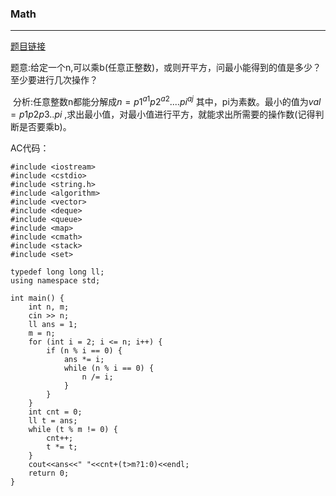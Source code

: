 ### Math

---

[题目链接](http://codeforces.com/contest/1062/problem/B)

​	题意:给定一个n,可以乘b(任意正整数)，或则开平方，问最小能得到的值是多少？至少要进行几次操作？

​	分析:任意整数n都能分解成$n=p1^{a1}p2^{a2}....pi^{aj}$ 其中，pi为素数。最小的值为$val=p1p2p3..pi$ ,求出最小值，对最小值进行平方，就能求出所需要的操作数(记得判断是否要乘b)。 

AC代码：

```
#include <iostream>
#include <cstdio>
#include <string.h>
#include <algorithm>
#include <vector>
#include <deque>
#include <queue>
#include <map>
#include <cmath>
#include <stack>
#include <set>

typedef long long ll;
using namespace std;

int main() {
    int n, m;
    cin >> n;
    ll ans = 1;
    m = n;
    for (int i = 2; i <= n; i++) {
        if (n % i == 0) {
            ans *= i;
            while (n % i == 0) {
                n /= i;
            }
        }
    }
    int cnt = 0;
    ll t = ans;
    while (t % m != 0) {
        cnt++;
        t *= t;
    }
    cout<<ans<<" "<<cnt+(t>m?1:0)<<endl;
    return 0;
}
```

